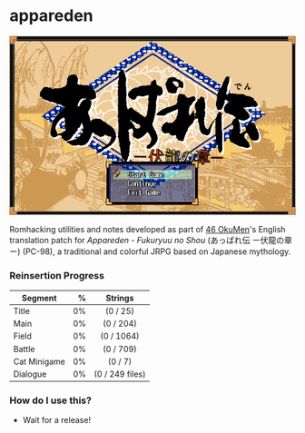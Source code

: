 # appareden
![Appareden Title](img/Appareden_title.png)

Romhacking utilities and notes developed as part of [46 OkuMen](http://46okumen.com/)'s English translation patch for *Appareden - Fukuryuu no Shou* (あっぱれ伝 ー伏龍の章ー) (PC-98), a traditional and colorful JRPG based on Japanese mythology.

### Reinsertion Progress
| Segment      | %    |  Strings            | 
| -------------|-----:|:-------------------:|
| Title        |   0% |   (0 / 25)          |
| Main         |   0% |   (0 / 204)         |
| Field        |   0% |   (0 / 1064)        |
| Battle       |   0% |   (0 / 709)         |
| Cat Minigame |   0% |   (0 / 7)           |
| Dialogue     |   0% |   (0 / 249 files)   |


### How do I use this?
* Wait for a release!
